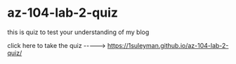 # az-104-lab-2-quiz

this is quiz to test your understanding of my blog

click here to take the quiz -----> https://1suleyman.github.io/az-104-lab-2-quiz/
